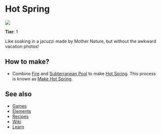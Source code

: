 # Hot Spring

![](/wiki/images/item.hotspring.png)

**Tier**: 1

Like soaking in a jacuzzi made by Mother Nature, but without the awkward vacation photos!

## How to make?

* Combine [Fire](/wiki/elements/fire) and [Subterranean Pool](/wiki/elements/subterranean-pool) to make [Hot Spring](/wiki/elements/hot-spring). This process is known as [Make Hot Spring](/wiki/recipes/make-hot-spring).

## See also

* [Games](/wiki/games)
* [Elements](/wiki/elements)
* [Recipes](/wiki/recipes)
* [Wiki](/wiki/index)
* [Learn](/learn/index)